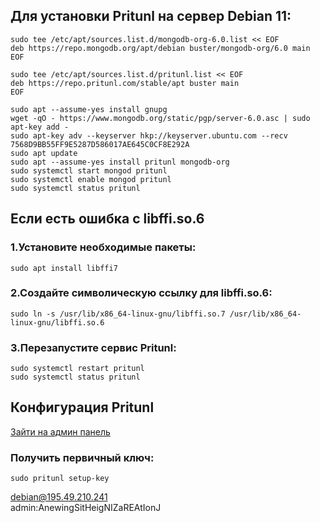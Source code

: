 
## Для установки Pritunl на сервер Debian 11:
```
sudo tee /etc/apt/sources.list.d/mongodb-org-6.0.list << EOF
deb https://repo.mongodb.org/apt/debian buster/mongodb-org/6.0 main
EOF

sudo tee /etc/apt/sources.list.d/pritunl.list << EOF
deb https://repo.pritunl.com/stable/apt buster main
EOF

sudo apt --assume-yes install gnupg
wget -qO - https://www.mongodb.org/static/pgp/server-6.0.asc | sudo apt-key add -
sudo apt-key adv --keyserver hkp://keyserver.ubuntu.com --recv 7568D9BB55FF9E5287D586017AE645C0CF8E292A
sudo apt update
sudo apt --assume-yes install pritunl mongodb-org
sudo systemctl start mongod pritunl
sudo systemctl enable mongod pritunl
sudo systemctl status pritunl
```

## Если есть ошибка с libffi.so.6

### 1.Установите необходимые пакеты:
```
sudo apt install libffi7
```
### 2.Создайте символическую ссылку для libffi.so.6:
```
sudo ln -s /usr/lib/x86_64-linux-gnu/libffi.so.7 /usr/lib/x86_64-linux-gnu/libffi.so.6
```
### 3.Перезапустите сервис Pritunl:
```
sudo systemctl restart pritunl
sudo systemctl status pritunl
```

## Конфигурация Pritunl

[Зайти на админ панель](https://195.49.210.241/setup)   

### Получить первичный ключ:
```
sudo pritunl setup-key
```

debian@195.49.210.241  
admin:AnewingSitHeigNIZaREAtIonJ  
